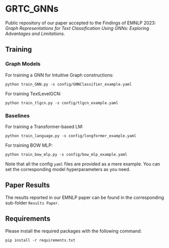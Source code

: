# GRTC_GNNs
Public repository of our paper accepted to the Findings of EMNLP 2023: *Graph Representations for Text Classification Using GNNs: Exploring Advantages and Limitations.*


## Training 
### Graph Models
For training a GNN for Intuitive Graph constructions:
```
python train_GNN.py -s config/GNNClassifier_example.yaml
```
For training TextLevelGCN:
```
python train_tlgcn.py -s config/tlgcn_example.yaml
```
### Baselines 
For training a Transformer-based LM:
```
python train_language.py -s config/longformer_example.yaml
```
For training BOW MLP:
```
python train_bow_mlp.py -s config/bow_mlp_example.yaml
```
Note that all the config ```yaml``` files are provided as a mere example. You can set the corresponding model hyperparameters as you need.   

## Paper Results
The results reported in our EMNLP paper can be found in the corresponding sub-folder ```Results Paper```.

## Requirements
Please install the required packages with the following command:
```
pip install -r requirements.txt
```
